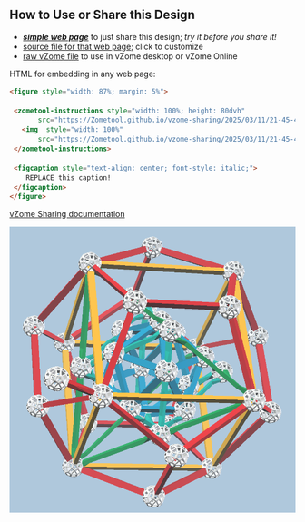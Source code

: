 
## How to Use or Share this Design

 - [***simple web page***](<https://Zometool.github.io/vzome-sharing/2025/03/11/21-45-49-506Z-PRJ-KPK-Kepler's-Obsession/>) to just share this design; *try it before you share it!*
 - [source file for that web page](<https://github.com/Zometool/vzome-sharing/edit/main/2025/03/11/21-45-49-506Z-PRJ-KPK-Kepler's-Obsession/index.md>); click to customize
 - [raw vZome file](<https://raw.githubusercontent.com/Zometool/vzome-sharing/main/2025/03/11/21-45-49-506Z-PRJ-KPK-Kepler's-Obsession/PRJ-KPK-Kepler's-Obsession.vZome>) to use in vZome desktop or vZome Online
 
 HTML for embedding in any web page:
 ```html
<figure style="width: 87%; margin: 5%">
  
  <zometool-instructions style="width: 100%; height: 80dvh"
        src="https://Zometool.github.io/vzome-sharing/2025/03/11/21-45-49-506Z-PRJ-KPK-Kepler's-Obsession/PRJ-KPK-Kepler's-Obsession.vZome" >
    <img  style="width: 100%"
        src="https://Zometool.github.io/vzome-sharing/2025/03/11/21-45-49-506Z-PRJ-KPK-Kepler's-Obsession/PRJ-KPK-Kepler's-Obsession.png" >
  </zometool-instructions>

  <figcaption style="text-align: center; font-style: italic;">
     REPLACE this caption!
  </figcaption>
</figure>

 ```

[vZome Sharing documentation](https://vzome.github.io/vzome/sharing.html#how-it-works)

![Image](<PRJ-KPK-Kepler's-Obsession.png>)


